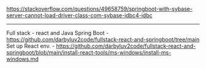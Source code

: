 https://stackoverflow.com/questions/49658759/springboot-with-sybase-server-cannot-load-driver-class-com-sybase-jdbc4-jdbc

-------------------------------

Full stack - react and Java Spring Boot - https://github.com/darbyluv2code/fullstack-react-and-springboot/tree/main
Set up React env. - https://github.com/darbyluv2code/fullstack-react-and-springboot/blob/main/install-react-tools/ms-windows/install-ms-windows.md
